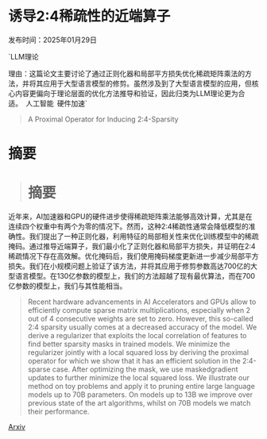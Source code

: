 # 诱导2:4稀疏性的近端算子

发布时间：2025年01月29日

`LLM理论

理由：这篇论文主要讨论了通过正则化器和局部平方损失优化稀疏矩阵乘法的方法，并将其应用于大型语言模型的修剪。虽然涉及到了大型语言模型的应用，但核心内容更偏向于理论层面的优化方法推导和验证，因此归类为LLM理论更为合适。` `人工智能` `硬件加速`

> A Proximal Operator for Inducing 2:4-Sparsity

# 摘要

> # 摘要
近年来，AI加速器和GPU的硬件进步使得稀疏矩阵乘法能够高效计算，尤其是在连续四个权重中有两个为零的情况下。然而，这种2:4稀疏性通常会降低模型的准确性。我们提出了一种正则化器，利用特征的局部相关性来优化训练模型中的稀疏掩码。通过推导近端算子，我们最小化了正则化器和局部平方损失，并证明在2:4稀疏情况下存在高效解。优化掩码后，我们使用掩码梯度更新进一步减少局部平方损失。我们在小规模问题上验证了该方法，并将其应用于修剪参数高达700亿的大型语言模型。在130亿参数的模型上，我们的方法超越了现有最优算法，而在700亿参数的模型上，我们与其性能相当。

> Recent hardware advancements in AI Accelerators and GPUs allow to efficiently compute sparse matrix multiplications, especially when 2 out of 4 consecutive weights are set to zero. However, this so-called 2:4 sparsity usually comes at a decreased accuracy of the model. We derive a regularizer that exploits the local correlation of features to find better sparsity masks in trained models. We minimize the regularizer jointly with a local squared loss by deriving the proximal operator for which we show that it has an efficient solution in the 2:4-sparse case. After optimizing the mask, we use maskedgradient updates to further minimize the local squared loss. We illustrate our method on toy problems and apply it to pruning entire large language models up to 70B parameters. On models up to 13B we improve over previous state of the art algorithms, whilst on 70B models we match their performance.

[Arxiv](https://arxiv.org/abs/2501.18015)